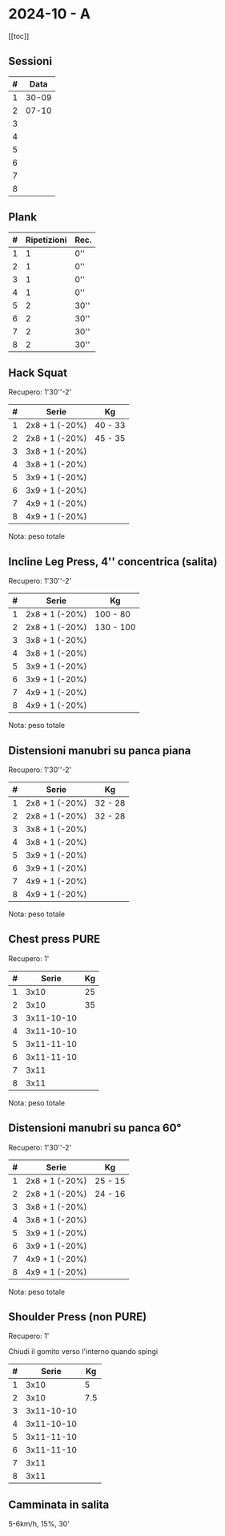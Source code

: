 # 2024-10 - A

[[toc]]

## Sessioni

| #   | Data  |
| --- | ----- |
| 1   | 30-09 |
| 2   | 07-10 |
| 3   |       |
| 4   |       |
| 5   |       |
| 6   |       |
| 7   |       |
| 8   |       |

## Plank

| #   | Ripetizioni | Rec. |
| --- | ----------- | ---- |
| 1   | 1           | 0''  |
| 2   | 1           | 0''  |
| 3   | 1           | 0''  |
| 4   | 1           | 0''  |
| 5   | 2           | 30'' |
| 6   | 2           | 30'' |
| 7   | 2           | 30'' |
| 8   | 2           | 30'' |

## Hack Squat

Recupero: 1'30''-2'

| #   | Serie          | Kg      |
| --- | -------------- | ------- |
| 1   | 2x8 + 1 (-20%) | 40 - 33 |
| 2   | 2x8 + 1 (-20%) | 45 - 35 |
| 3   | 3x8 + 1 (-20%) |         |
| 4   | 3x8 + 1 (-20%) |         |
| 5   | 3x9 + 1 (-20%) |         |
| 6   | 3x9 + 1 (-20%) |         |
| 7   | 4x9 + 1 (-20%) |         |
| 8   | 4x9 + 1 (-20%) |         |

Nota: peso totale

## Incline Leg Press, 4'' concentrica (salita)

Recupero: 1'30''-2'

| #   | Serie          | Kg       |
| --- | -------------- | -------- |
| 1   | 2x8 + 1 (-20%) | 100 - 80 |
| 2   | 2x8 + 1 (-20%) | 130 - 100 |
| 3   | 3x8 + 1 (-20%) |          |
| 4   | 3x8 + 1 (-20%) |          |
| 5   | 3x9 + 1 (-20%) |          |
| 6   | 3x9 + 1 (-20%) |          |
| 7   | 4x9 + 1 (-20%) |          |
| 8   | 4x9 + 1 (-20%) |          |

Nota: peso totale

## Distensioni manubri su panca piana

Recupero: 1'30''-2'

| #   | Serie          | Kg      |
| --- | -------------- | ------- |
| 1   | 2x8 + 1 (-20%) | 32 - 28 |
| 2   | 2x8 + 1 (-20%) | 32 - 28 |
| 3   | 3x8 + 1 (-20%) |         |
| 4   | 3x8 + 1 (-20%) |         |
| 5   | 3x9 + 1 (-20%) |         |
| 6   | 3x9 + 1 (-20%) |         |
| 7   | 4x9 + 1 (-20%) |         |
| 8   | 4x9 + 1 (-20%) |         |

Nota: peso totale

## Chest press PURE

Recupero: 1'

| #   | Serie      | Kg  |
| --- | ---------- | --- |
| 1   | 3x10       | 25  |
| 2   | 3x10       | 35  |
| 3   | 3x11-10-10 |     |
| 4   | 3x11-10-10 |     |
| 5   | 3x11-11-10 |     |
| 6   | 3x11-11-10 |     |
| 7   | 3x11       |     |
| 8   | 3x11       |     |

Nota: peso totale

## Distensioni manubri su panca 60°

Recupero: 1'30''-2'

| #   | Serie          | Kg      |
| --- | -------------- | ------- |
| 1   | 2x8 + 1 (-20%) | 25 - 15 |
| 2   | 2x8 + 1 (-20%) | 24 - 16 |
| 3   | 3x8 + 1 (-20%) |         |
| 4   | 3x8 + 1 (-20%) |         |
| 5   | 3x9 + 1 (-20%) |         |
| 6   | 3x9 + 1 (-20%) |         |
| 7   | 4x9 + 1 (-20%) |         |
| 8   | 4x9 + 1 (-20%) |         |

Nota: peso totale

## Shoulder Press (non PURE)

Recupero: 1'

Chiudi il gomito verso l'interno quando spingi

| #   | Serie      | Kg  |
| --- | ---------- | --- |
| 1   | 3x10       | 5   |
| 2   | 3x10       | 7.5 |
| 3   | 3x11-10-10 |     |
| 4   | 3x11-10-10 |     |
| 5   | 3x11-11-10 |     |
| 6   | 3x11-11-10 |     |
| 7   | 3x11       |     |
| 8   | 3x11       |     |

## Camminata in salita

5-6km/h, 15%, 30'
